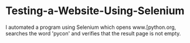 # Testing-a-Website-Using-Selenium
I automated a program using Selenium which opens www.[python.org, searches the word 'pycon' and verifies that the result page is not empty.

